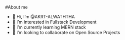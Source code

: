 #About me

- 👋 Hi, I’m @AKRT-ALWATHTHA
- 👀 I’m interested in Fullstack Development
- 🌱 I’m currently learning MERN stack
- 💞️ I’m looking to collaborate on Open Source Projects
  

